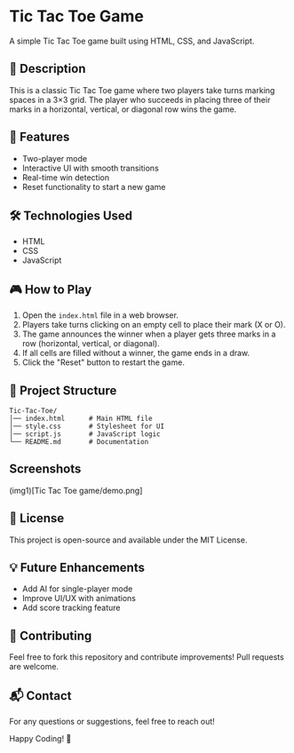 # Tic Tac Toe Game

A simple Tic Tac Toe game built using HTML, CSS, and JavaScript.

## 📝 Description
This is a classic Tic Tac Toe game where two players take turns marking spaces in a 3×3 grid. The player who succeeds in placing three of their marks in a horizontal, vertical, or diagonal row wins the game.

## 🚀 Features
- Two-player mode
- Interactive UI with smooth transitions
- Real-time win detection
- Reset functionality to start a new game

## 🛠️ Technologies Used
- HTML
- CSS
- JavaScript

## 🎮 How to Play
1. Open the `index.html` file in a web browser.
2. Players take turns clicking on an empty cell to place their mark (X or O).
3. The game announces the winner when a player gets three marks in a row (horizontal, vertical, or diagonal).
4. If all cells are filled without a winner, the game ends in a draw.
5. Click the "Reset" button to restart the game.

## 📂 Project Structure
```
Tic-Tac-Toe/
│── index.html      # Main HTML file
│── style.css       # Stylesheet for UI
│── script.js       # JavaScript logic
└── README.md       # Documentation
```

## Screenshots
(img1)[Tic Tac Toe game/demo.png]

## 📜 License
This project is open-source and available under the MIT License.

## 💡 Future Enhancements
- Add AI for single-player mode
- Improve UI/UX with animations
- Add score tracking feature

## 🤝 Contributing
Feel free to fork this repository and contribute improvements! Pull requests are welcome.

## 📬 Contact
For any questions or suggestions, feel free to reach out!

Happy Coding! 🎉


